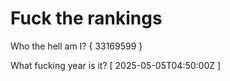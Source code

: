 # Fuck the rankings

Who the hell am I?
{ 33169599 }

What fucking year is it?
[ 2025-05-05T04:50:00Z ]
